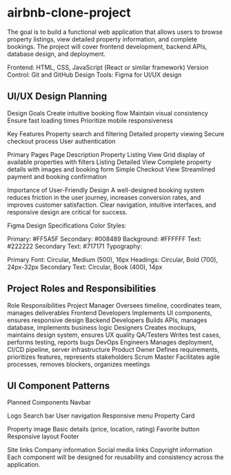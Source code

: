# airbnb-clone-project
The goal is to build a functional web application that allows users to browse property listings, view detailed property information, and complete bookings. The project will cover frontend development, backend APIs, database design, and deployment.

Frontend: HTML, CSS, JavaScript (React or similar framework)
Version Control: Git and GitHub
Design Tools: Figma for UI/UX design

## UI/UX Design Planning
Design Goals
Create intuitive booking flow
Maintain visual consistency
Ensure fast loading times
Prioritize mobile responsiveness

Key Features
Property search and filtering
Detailed property viewing
Secure checkout process
User authentication

Primary Pages
Page	Description
Property Listing View	Grid display of available properties with filters
Listing Detailed View	Complete property details with images and booking form
Simple Checkout View	Streamlined payment and booking confirmation

Importance of User-Friendly Design
A well-designed booking system reduces friction in the user journey, increases conversion rates, and improves customer satisfaction. Clear navigation, intuitive interfaces, and responsive design are critical for success.

Figma Design Specifications
Color Styles:

Primary: #FF5A5F
Secondary: #008489
Background: #FFFFFF
Text: #222222
Secondary Text: #717171
Typography:

Primary Font: Circular, Medium (500), 16px
Headings: Circular, Bold (700), 24px-32px
Secondary Text: Circular, Book (400), 14px

## Project Roles and Responsibilities
Role	                    Responsibilities
Project Manager  	    Oversees timeline, coordinates team, manages deliverables
Frontend Developers	  Implements UI components, ensures responsive design
Backend Developers	  Builds APIs, manages database, implements business logic
Designers	            Creates mockups, maintains design system, ensures UX quality
QA/Testers	          Writes test cases, performs testing, reports bugs
DevOps Engineers	    Manages deployment, CI/CD pipeline, server infrastructure
Product Owner	        Defines requirements, prioritizes features, represents stakeholders
Scrum Master	        Facilitates agile processes, removes blockers, organizes meetings

## UI Component Patterns
Planned Components
Navbar

Logo
Search bar
User navigation
Responsive menu
Property Card

Property image
Basic details (price, location, rating)
Favorite button
Responsive layout
Footer

Site links
Company information
Social media links
Copyright information
Each component will be designed for reusability and consistency across the application.

